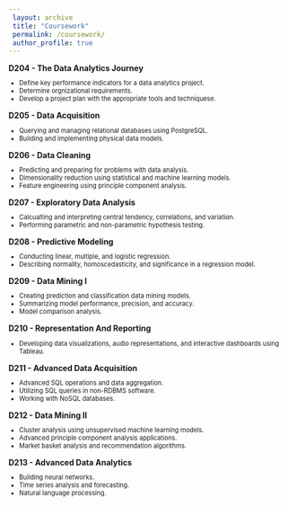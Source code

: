 ```yaml
---
 layout: archive
 title: "Coursework"
 permalink: /coursework/
 author_profile: true
---
```


<body>

<p style="font-weight:bold; margin-bottom: 5px;">D204 - The Data Analytics Journey</p>
<ul style="font-size:80%">
    <li>Define key performance indicators for a data analytics project.</li>
    <li>Determine orgnizational requirements.</li>
    <li>Develop a project plan with the appropriate tools and techniquese.</li>
</ul>

<p style="font-weight:bold; margin-bottom: 5px;">D205 - Data Acquisition</p>
<ul style="font-size:80%">
    <li>Querying and managing relational databases using PostgreSQL.</li>
    <li>Building and implementing physical data models.</li>
</ul>

<p style="font-weight:bold; margin-bottom: 5px;">D206 - Data Cleaning</p>
<ul style="font-size:80%">
    <li>Predicting and preparing for problems with data analysis.</li>
    <li>Dimensionality reduction using statistical and machine learning models.</li>
    <li>Feature engineering using principle component analysis.</li>
</ul>

<p style="font-weight:bold; margin-bottom: 5px;">D207 - Exploratory Data Analysis</p>
<ul style="font-size:80%">
    <li>Calcualting and interpreting central tendency, correlations, and variation.</li>
    <li>Performing parametric and non-parametric hypothesis testing.</li>
</ul>

<p style="font-weight:bold; margin-bottom: 5px;">D208 - Predictive Modeling</p>
<ul style="font-size:80%">
    <li>Conducting linear, multiple, and logistic regression.</li>
    <li>Describing normality, homoscedasticity, and significance in a regression model.</li>
</ul>

<p style="font-weight:bold; margin-bottom: 5px;">D209 - Data Mining I</p>
<ul style="font-size:80%">
    <li>Creating prediction and classification data mining models.</li>
    <li>Summarizing model performance, precision, and accuracy.</li>
    <li>Model comparison analysis.</li>
</ul>

<p style="font-weight:bold; margin-bottom: 5px;">D210 - Representation And Reporting</p>
<ul style="font-size:80%">
    <li>Developing data visualizations, audio representations, and interactive dashboards using Tableau.</li>
</ul>

<p style="font-weight:bold; margin-bottom: 5px;">D211 - Advanced Data Acquisition</p>
<ul style="font-size:80%">
    <li>Advanced SQL operations and data aggregation.</li>
    <li>Utilizing SQL queries in non-RDBMS software.</li>
    <li>Working with NoSQL databases.</li>
</ul>

<p style="font-weight:bold; margin-bottom: 5px;">D212 - Data Mining II</p>
<ul style="font-size:80%">
    <li>Cluster analysis using unsupervised machine learning models.</li>
    <li>Advanced principle component analysis applications.</li>
    <li>Market basket analysis and recommendation algorithms.</li>
</ul>

<p style="font-weight:bold; margin-bottom: 5px;">D213 - Advanced Data Analytics</p>
<ul style="font-size:80%">
    <li>Building neural networks.</li>
    <li>Time series analysis and forecasting.</li>
    <li>Natural language processing.</li>
</ul>

</body>